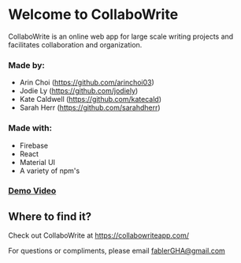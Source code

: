 # Welcome to CollaboWrite

CollaboWrite is an online web app for large scale writing projects and facilitates collaboration and organization. 

### Made by:
* Arin Choi (https://github.com/arinchoi03)
* Jodie Ly (https://github.com/jodiely)
* Kate Caldwell (https://github.com/katecald)
* Sarah Herr (https://github.com/sarahdherr)

### Made with:
* Firebase
* React
* Material UI
* A variety of npm's

### [Demo Video](https://youtu.be/UC54Y8tpSC8)

## Where to find it?

Check out CollaboWrite at https://collabowriteapp.com/

For questions or compliments, please email fablerGHA@gmail.com
